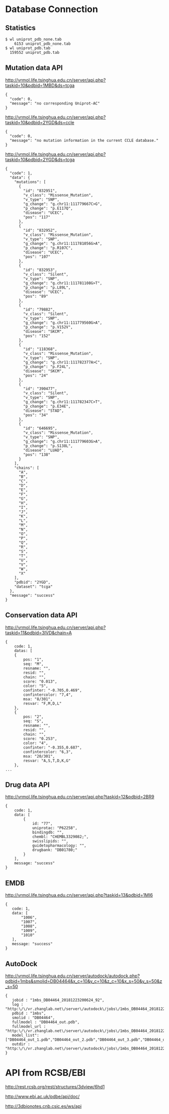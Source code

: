 # Database Connection 


## Statistics
```
$ wl uniprot_pdb_none.tab
    6153 uniprot_pdb_none.tab
$ wl uniprot_pdb.tab 
  159552 uniprot_pdb.tab
```



## Mutation data API
http://vrmol.life.tsinghua.edu.cn/server/api.php?taskid=10&pdbid=1MBD&ds=tcga
```
{
  "code": 0,
  "message": "no corresponding Uniprot-AC"
}
```

http://vrmol.life.tsinghua.edu.cn/server/api.php?taskid=10&pdbid=2YGD&ds=ccle
```
{
  "code": 0,
  "message": "no mutation information in the current CCLE database."
}
```


http://vrmol.life.tsinghua.edu.cn/server/api.php?taskid=10&pdbid=2YGD&ds=tcga
```
{
  "code": 1,
  "data": {
    "mutations": [
      {
        "id": "832951",
        "v_class": "Missense_Mutation",
        "v_type": "SNP",
        "g_change": "g.chr11:111779667C>G",
        "p_change": "p.E117Q",
        "disease": "UCEC",
        "pos": "117"
      },
      {
        "id": "832952",
        "v_class": "Missense_Mutation",
        "v_type": "SNP",
        "g_change": "g.chr11:111781056G>A",
        "p_change": "p.R107C",
        "disease": "UCEC",
        "pos": "107"
      },
      {
        "id": "832953",
        "v_class": "Silent",
        "v_type": "SNP",
        "g_change": "g.chr11:111781108G>T",
        "p_change": "p.L89L",
        "disease": "UCEC",
        "pos": "89"
      },
      {
        "id": "79882",
        "v_class": "Silent",
        "v_type": "SNP",
        "g_change": "g.chr11:111779560G>A",
        "p_change": "p.V152V",
        "disease": "SKCM",
        "pos": "152"
      },
      {
        "id": "118368",
        "v_class": "Missense_Mutation",
        "v_type": "SNP",
        "g_change": "g.chr11:111782377A>C",
        "p_change": "p.F24L",
        "disease": "SKCM",
        "pos": "24"
      },
      {
        "id": "390477",
        "v_class": "Silent",
        "v_type": "SNP",
        "g_change": "g.chr11:111782347C>T",
        "p_change": "p.E34E",
        "disease": "STAD",
        "pos": "34"
      },
      {
        "id": "646695",
        "v_class": "Missense_Mutation",
        "v_type": "SNP",
        "g_change": "g.chr11:111779603G>A",
        "p_change": "p.S138L",
        "disease": "LUAD",
        "pos": "138"
      }
    ],
    "chains": [
      "A",
      "B",
      "C",
      "D",
      "E",
      "F",
      "G",
      "H",
      "I",
      "J",
      "K",
      "L",
      "M",
      "N",
      "O",
      "P",
      "Q",
      "R",
      "S",
      "T",
      "U",
      "V",
      "W",
      "X"
    ],
    "pdbid": "2YGD",
    "dataset": "tcga"
  },
  "message": "success"
}
```


## Conservation data API
http://vrmol.life.tsinghua.edu.cn/server/api.php?taskid=11&pdbid=3IVD&chain=A
```
{
    code: 1,
    datas: [
    {
        pos: "1",
        seq: "M",
        resname: "",
        resid: "",
        chain: "",
        score: "0.013",
        color: "5",
        confinter: "-0.705,0.469",
        confintercolor: "7,4",
        msa: "8/301",
        resvar: "F,M,D,L"
    },
    {
        pos: "2",
        seq: "S",
        resname: "",
        resid: "",
        chain: "",
        score: "0.253",
        color: "4",
        confinter: "-0.355,0.687",
        confintercolor: "6,3",
        msa: "20/301",
        resvar: "A,S,T,D,K,G"
    },
...
```

## Drug data API
http://vrmol.life.tsinghua.edu.cn/server/api.php?taskid=12&pdbid=2BR9
```
{
    code: 1,
    data: [
        {
            id: "77",
            uniprotac: "P62258",
            bindingdb: "",
            chembl: "CHEMBL3329082;",
            swisslipids: "",
            guidetopharmacology: "",
            drugbank: "DB01780;"
        }
    ],
    message: "success"
}
```

## EMDB
http://vrmol.life.tsinghua.edu.cn/server/api.php?taskid=13&pdbid=1MI6
```
{
   code: 1,
   data: [
       "1006",
       "1007",
       "1008",
       "1009",
       "1010"
   ],
   message: "success"
}
```


## AutoDock
http://vrmol.life.tsinghua.edu.cn/server/autodock/autodock.php?pdbid=1mbs&smolid=DB04464&x_c=10&y_c=10&z_c=10&x_s=50&y_s=50&z_s=50

```
{
   jobid : "1mbs_DB04464_20181223200624_92",
   log : "http:\/\/vr.zhanglab.net\/server\/autodock\/jobs\/1mbs_DB04464_20181223200624_92\/log",
   pdbid : "1mbs",
   smolid : "DB04464",
   fullmodel : "DB04464_out.pdb",
   fullmodel_url : "http:\/\/vr.zhanglab.net\/server\/autodock\/jobs\/1mbs_DB04464_20181223200624_92\/DB04464_out.pdb",
   model_list":       ["DB04464_out_1.pdb","DB04464_out_2.pdb","DB04464_out_3.pdb","DB04464_out_4.pdb","DB04464_out_5.pdb","DB04464_out_6.pdb","DB04464_out_7.pdb","DB04464_out_8.pdb","DB04464_out_9.pdb"],
   outdir : "http:\/\/vr.zhanglab.net\/server\/autodock\/jobs\/1mbs_DB04464_20181223200624_92"
}
```

# API from RCSB/EBI

http://rest.rcsb.org/rest/structures/3dview/6hd1

http://www.ebi.ac.uk/pdbe/api/doc/

http://3dbionotes.cnb.csic.es/ws/api

